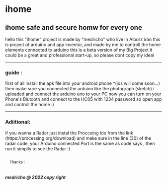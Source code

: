 # ihome
<body>
  <h2>
  ihome safe and secure homw for every one 
  </h2>
  <p>
    hello 
this "ihome" project is made by "medricho" who live in Alborz iran 
this is project of arduino and app inventor, and made by me to controll the home elements connected to arduino 
this is a beta version of my Big Project it could be a great and professional start-up, so please dont copy my idea\
    </p>
  <hr>
   <h3> guide : </h3>
  <p >
first of all install the apk file into your android phone *(ios will come soon...)
then make sure you connected the arduino like the photograph (sketch) i uploaded 
and connect the arduino uno to your PC 
now you can turn on your Phone's Blutooth and connect to the HC05 with 1234 password 
so open app and controll the home :)
  </p>
  <hr>
  <h3>
  Adiitional:
  </h3>
  <p>
    if you wanna a Radar just instal the Procceing Ide from the link (https://processing.org/download) and make sure in the line (30) of the radar code,
your Arduino connected Port is the same as code says , then run it simplly to see the Radar :) 
   </p>
  <code>
  Thanks!
  </code>
  <h5>
    medricho @ 2022 copy right
    </h5>
  </body>
